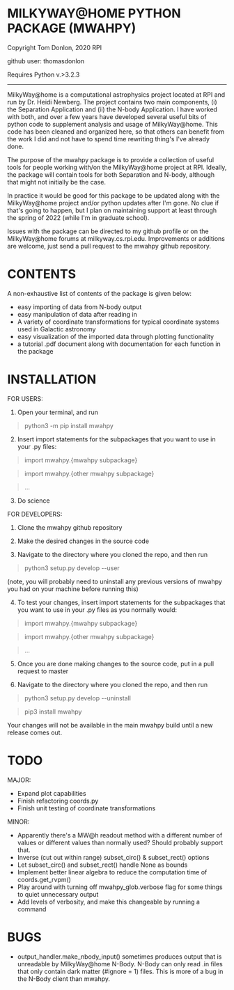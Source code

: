  MILKYWAY@HOME PYTHON PACKAGE (MWAHPY)
========================================

Copyright Tom Donlon, 2020 RPI

github user: thomasdonlon

Requires Python v.>3.2.3

-----------------------------------------

MilkyWay@home is a computational astrophysics project located at RPI and
run by Dr. Heidi Newberg. The project contains two main components,
(i) the Separation Application and (ii) the N-body Application. I have
worked with both, and over a few years have developed several useful bits of
python code to supplement analysis and usage of MilkyWay@home. This code has
been cleaned and organized here, so that others can benefit from the work I did
and not have to spend time rewriting thing's I've already done.

The purpose of the mwahpy package is to provide a collection of useful tools
for people working with/on the MilkyWay@home project at RPI. Ideally, the
package will contain tools for both Separation and N-body, although that might
not initially be the case.

In practice it would be good for this package to be updated along with the
MilkyWay@home project and/or python updates after I'm gone. No clue if that's
going to happen, but I plan on maintaining support at least through the spring
of 2022 (while I'm in graduate school).

Issues with the package can be directed to my github profile or on the
MilkyWay@home forums at milkyway.cs.rpi.edu. Improvements or additions are
welcome, just send a pull request to the mwahpy github repository.

CONTENTS
========================================

A non-exhaustive list of contents of the package is given below:

 - easy importing of data from N-body output
 - easy manipulation of data after reading in
 - A variety of coordinate transformations for typical coordinate systems used in Galactic astronomy
 - easy visualization of the imported data through plotting functionality
 - a tutorial .pdf document along with documentation for each function in the package

INSTALLATION
========================================

FOR USERS:

1. Open your terminal, and run

> python3 -m pip install mwahpy

2. Insert import statements for the subpackages that you want to use in your .py files:

> import mwahpy.{mwahpy subpackage}

> import mwahpy.{other mwahpy subpackage}

> ...

3. Do science

FOR DEVELOPERS:

1. Clone the mwahpy github repository

2. Make the desired changes in the source code

3. Navigate to the directory where you cloned the repo, and then run

> python3 setup.py develop --user

(note, you will probably need to uninstall any previous versions of mwahpy you had on your machine before running this)

4. To test your changes, insert import statements for the subpackages that you want to use in your .py files as you normally would:

> import mwahpy.{mwahpy subpackage}

> import mwahpy.{other mwahpy subpackage}

> ...

5. Once you are done making changes to the source code, put in a pull request to master

6. Navigate to the directory where you cloned the repo, and then run

> python3 setup.py develop --uninstall

> pip3 install mwahpy

Your changes will not be available in the main mwahpy build until a new release comes out.

TODO
========================================

MAJOR:
 - Expand plot capabilities
 - Finish refactoring coords.py
 - Finish unit testing of coordinate transformations

MINOR:
- Apparently there's a MW@h readout method with a different number of values or
  different values than normally used? Should probably support that.
- Inverse (cut out within range) subset_circ() & subset_rect() options
- Let subset_circ() and subset_rect() handle None as bounds
- Implement better linear algebra to reduce the computation time of coords.get_rvpm()
- Play around with turning off mwahpy_glob.verbose flag for some things to quiet unnecessary output
- Add levels of verbosity, and make this changeable by running a command

BUGS
========================================

- output_handler.make_nbody_input() sometimes produces output that is unreadable by MilkyWay@home N-Body.
  N-Body can only read .in files that only contain dark matter (#ignore = 1) files. This is more of a bug in the N-Body client than mwahpy.
